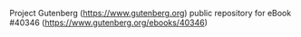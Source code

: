 Project Gutenberg (https://www.gutenberg.org) public repository for eBook #40346 (https://www.gutenberg.org/ebooks/40346)
